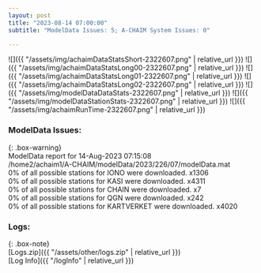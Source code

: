 ```yaml
---
layout: post
title: "2023-08-14 07:00:00"
subtitle: "ModelData Issues: 5; A-CHAIM System Issues: 0"

---
```


![]({{ "/assets/img/achaimDataStatsShort-2322607.png" | relative_url }})
![]({{ "/assets/img/achaimDataStatsLong00-2322607.png" | relative_url }})
![]({{ "/assets/img/achaimDataStatsLong01-2322607.png" | relative_url }})
![]({{ "/assets/img/achaimDataStatsLong02-2322607.png" | relative_url }})
![]({{ "/assets/img/modelDataDataStats-2322607.png" | relative_url }})
![]({{ "/assets/img/modelDataStationStats-2322607.png" | relative_url }})
![]({{ "/assets/img/achaimRunTime-2322607.png" | relative_url }})


### ModelData Issues:  
  
{: .box-warning}  
 ModelData report for 14-Aug-2023 07:15:08   
 /home2/achaim1/A-CHAIM/modelData/2023/226/07/modelData.mat   
 0% of all possible stations for IONO were downloaded. x1306   
 0% of all possible stations for KASI were downloaded. x4311   
 0% of all possible stations for CHAIN were downloaded. x7   
 0% of all possible stations for QGN were downloaded. x242   
 0% of all possible stations for KARTVERKET were downloaded. x4020   
  


### Logs:  
  
{: .box-note}  
[Logs.zip]({{ "/assets/other/logs.zip" | relative_url }})  
[Log Info]({{ "/logInfo" | relative_url }})  
